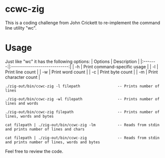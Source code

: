 # ccwc-zig
This is a coding challenge from John Crickett to re-implement the command line utility "wc".

# Usage
Just like "wc" it has the following options:
| Options |            Description        | 
|:-------:|:-----------------------------:|
|  -h     | Print command-specific usage  |
|  -l     | Print line count              |
|  -w     | Print word count              |
|  -c     | Print byte count              |
|  -m     | Print character count         |

```
./zig-out/bin/ccwc-zig -l filepath                 -- Prints number of lines

./zig-out/bin/ccwc-zig -wl filepath                -- Prints number of lines and words

./zig-out/bin/ccwc-zig filepath                    -- Prints number of lines, words and bytes

cat filepath | ./zig-out/bin/ccwc-zig -lm          -- Reads from stdin and prints number of lines and chars

cat filepath | ./zig-out/bin/ccwc-zig              -- Reads from stdin and prints number of lines, words and bytes
```

Feel free to review the code.




